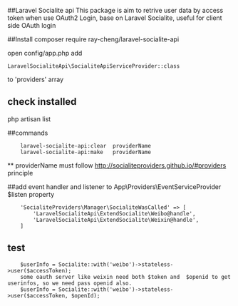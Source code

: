 ##Laravel Socialite api
This package is aim to retrive user data by access token when use OAuth2 Login, base on Laravel Socialite, useful for client side OAuth login


##Install
    composer require ray-cheng/laravel-socialite-api

open config/app.php
add 

    LaravelSocialiteApi\SocialiteApiServiceProvider::class

 to 'providers' array
 
 
## check installed

php artisan list

##commands

        laravel-socialite-api:clear  providerName   
        laravel-socialite-api:make   providerName    
   
** providerName must follow http://socialiteproviders.github.io/#providers principle

##add event handler and listener to App\Providers\EventServiceProvider $listen property


        'SocialiteProviders\Manager\SocialiteWasCalled' => [
            'LaravelSocialiteApi\ExtendSocialite\Weibo@handle',
            'LaravelSocialiteApi\ExtendSocialite\Weixin@handle',
        ]

## test

        $userInfo = Socialite::with('weibo')->stateless->user($accessToken);
        some oauth server like weixin need both $token and  $openid to get userinfos, so we need pass openid also.
        $userInfo = Socialite::with('weibo')->stateless->user($accessToken, $openId);
